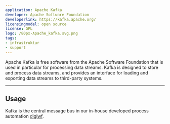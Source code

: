 ```yaml
---
application: Apache Kafka
developer: Apache Software Foundation 
developerlink: https://kafka.apache.org/ 
licensingmodel: open source
license: GPL
logo: /80px-Apache_kafka.svg.png
tags:
- infrastruktur
- support
---
```

Apache Kafka is free software from the Apache Software Foundation that is used in particular for processing data streams.
Kafka is designed to store and process data streams, and provides an interface for loading and exporting data streams to third-party systems.


---

## Usage


Kafka is the central message bus in our in-house developed process automation [digiwf](digiwf).

